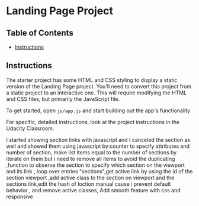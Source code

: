 # Landing Page Project

## Table of Contents

* [Instructions](#instructions)

## Instructions

The starter project has some HTML and CSS styling to display a static version of the Landing Page project. You'll need to convert this project from a static project to an interactive one. This will require modifying the HTML and CSS files, but primarily the JavaScript file.

To get started, open `js/app.js` and start building out the app's functionality

For specific, detailed instructions, look at the project instructions in the Udacity Classroom.


I started showing section links with javascript and I canceled the section as well and showed them using javascript by:counter to specify attributes and number of section, make list items equal to the number of sections by iterate on them but i need to remove all items to avoid the duplicating ,function to observe the section to specify which section on the viewport and its link , loop over entries "sections",get active link by using the id of the section viewport ,add active class to the section on viewport and the sections link,edit the hash of loction manual cause i prevent default behavior , and remove active classes, Add smooth feature with css and responsive 
